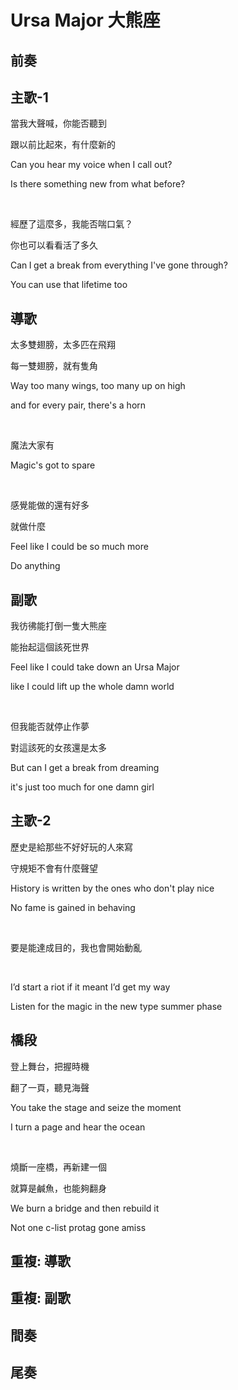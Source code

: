 # Ursa Major 大熊座

## 前奏

## 主歌-1

當我大聲喊，你能否聽到

跟以前比起來，有什麼新的

Can you hear my voice when I call out?

Is there something new from what before?

<br>

經歷了這麼多，我能否喘口氣？

你也可以看看活了多久

Can I get a break from everything I've gone through?

You can use that lifetime too

## 導歌

太多雙翅膀，太多匹在飛翔

每一雙翅膀，就有隻角

Way too many wings, too many up on high

and for every pair, there's a horn

<br>

魔法大家有

Magic's got to spare

<br>

感覺能做的還有好多

就做什麼

Feel like I could be so much more

Do anything

## 副歌

我彷彿能打倒一隻大熊座

能抬起這個該死世界

Feel like I could take down an Ursa Major

like I could lift up the whole damn world

<br>

但我能否就停止作夢

對這該死的女孩還是太多

But can I get a break from dreaming

it's just too much for one damn girl

## 主歌-2

歷史是給那些不好好玩的人來寫

守規矩不會有什麼聲望

History is written by the ones who don't play nice

No fame is gained in behaving

<br>

要是能達成目的，我也會開始動亂

<br>

I’d start a riot if it meant I’d get my way

Listen for the magic in the new type summer phase

## 橋段

登上舞台，把握時機

翻了一頁，聽見海聲

You take the stage and seize the moment

I turn a page and hear the ocean

<br>

燒斷一座橋，再新建一個

就算是鹹魚，也能夠翻身

We burn a bridge and then rebuild it

Not one c-list protag gone amiss

## 重複: 導歌

## 重複: 副歌

## 間奏

## 尾奏
